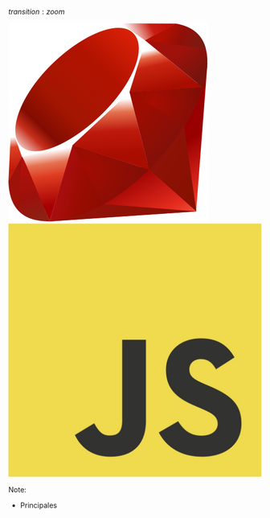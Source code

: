 $transition:zoom$

![ruby-logo](images/ruby-logo.svg)
![js-logo](images/js-logo.jpg)

Note:

* Principales
